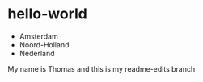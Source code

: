 # hello-world


- Amsterdam
- Noord-Holland
- Nederland


My name is Thomas and this is my readme-edits branch
